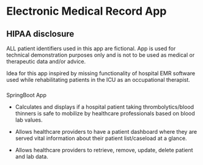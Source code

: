 # Electronic Medical Record App


## HIPAA disclosure
ALL patient identifiers used in this app are fictional. 
App is used for technical demonstration purposes only 
and is not to be used as medical or therapeutic data and/or advice. 

Idea for this app inspired by missing functionality of hospital EMR software used while rehabilitating patients in the ICU as an occupational therapist. 

### 
SpringBoot App


- Calculates and displays if a hospital patient taking thrombolytics/blood thinners is safe to mobilize by healthcare professionals based on blood lab values. 

- Allows healthcare providers to have a patient dashboard where they are served vital information about their patient list/caseload at a glance.

- Allows healthcare providers to retrieve, remove, update, delete patient and lab data.






